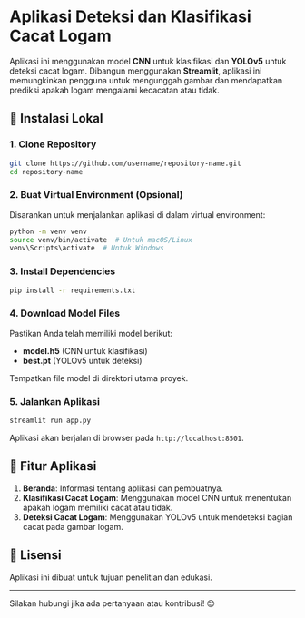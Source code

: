 # Aplikasi Deteksi dan Klasifikasi Cacat Logam

Aplikasi ini menggunakan model **CNN** untuk klasifikasi dan **YOLOv5** untuk deteksi cacat logam. Dibangun menggunakan **Streamlit**, aplikasi ini memungkinkan pengguna untuk mengunggah gambar dan mendapatkan prediksi apakah logam mengalami kecacatan atau tidak.

## 🚀 Instalasi Lokal

### 1. Clone Repository
```sh
git clone https://github.com/username/repository-name.git
cd repository-name
```

### 2. Buat Virtual Environment (Opsional)
Disarankan untuk menjalankan aplikasi di dalam virtual environment:
```sh
python -m venv venv
source venv/bin/activate  # Untuk macOS/Linux
venv\Scripts\activate  # Untuk Windows
```

### 3. Install Dependencies
```sh
pip install -r requirements.txt
```

### 4. Download Model Files
Pastikan Anda telah memiliki model berikut:
- **model.h5** (CNN untuk klasifikasi)
- **best.pt** (YOLOv5 untuk deteksi)

Tempatkan file model di direktori utama proyek.

### 5. Jalankan Aplikasi
```sh
streamlit run app.py
```
Aplikasi akan berjalan di browser pada `http://localhost:8501`.

## 📌 Fitur Aplikasi
1. **Beranda**: Informasi tentang aplikasi dan pembuatnya.
2. **Klasifikasi Cacat Logam**: Menggunakan model CNN untuk menentukan apakah logam memiliki cacat atau tidak.
3. **Deteksi Cacat Logam**: Menggunakan YOLOv5 untuk mendeteksi bagian cacat pada gambar logam.

## 📜 Lisensi
Aplikasi ini dibuat untuk tujuan penelitian dan edukasi.

---

Silakan hubungi jika ada pertanyaan atau kontribusi! 😊

